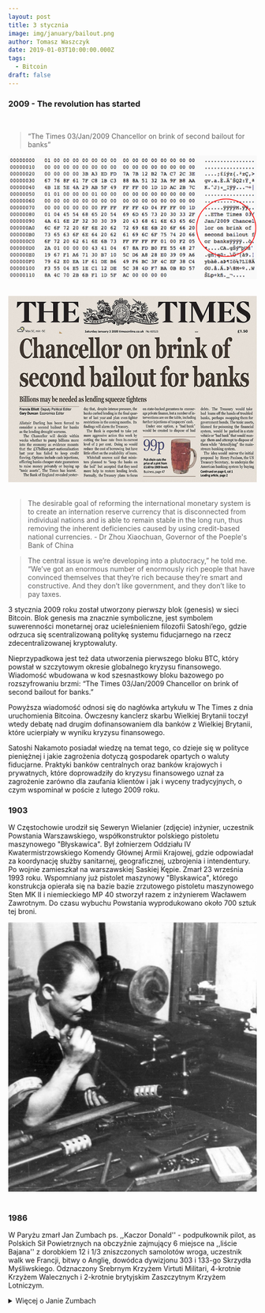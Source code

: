 ```yaml
---
layout: post
title: 3 stycznia
image: img/january/bailout.png
author: Tomasz Waszczyk
date: 2019-01-03T10:00:00.000Z
tags:
  - Bitcoin
draft: false  
---
```


### 2009 - The revolution has started

<br>

> “The Times 03/Jan/2009 Chancellor on brink of second bailout for banks”

<img src="./img/january/bailout.png"/><br><br>

<img src="./img/january/bailout.jpeg"/><br><br>

> The desirable goal of reforming the international monetary system is to create an internation reserve currency that is disconnected from individual nations and is able to remain stable in the long run, thus removing the inherent deficiencies caused by using credit-based national currencies. - Dr Zhou Xiaochuan, Governor of the Poeple's Bank of China

> The central issue is we’re developing into a plutocracy,” he told me. “We’ve got an enormous number of enormously rich people that have convinced themselves that they’re rich because they’re smart and constructive. And they don’t like government, and they don’t like to pay taxes.

3 stycznia 2009 roku został utworzony pierwszy blok (genesis) w sieci Bitcoin. Blok genesis ma znacznie symboliczne, jest symbolem suwerenności monetarnej oraz ucieleśnieniem filozofii Satoshi’ego, gdzie odrzuca się scentralizowaną politykę systemu fiducjarnego na rzecz zdecentralizowanej kryptowaluty.

Nieprzypadkowa jest też data utworzenia pierwszego bloku BTC, który powstał w szczytowym okresie globalnego kryzysu finansowego. Wiadomość wbudowana w kod szesnastkowy bloku bazowego po rozszyfrowaniu brzmi: “The Times 03/Jan/2009 Chancellor on brink of second bailout for banks.”

Powyższa wiadomość odnosi się do nagłówka artykułu w The Times z dnia uruchomienia Bitcoina. Ówczesny kanclerz skarbu Wielkiej Brytanii toczył wtedy debatę nad drugim dofinansowaniem dla banków z Wielkiej Brytanii, które ucierpiały w wyniku kryzysu finansowego.

Satoshi Nakamoto posiadał wiedzę na temat tego, co dzieje się w polityce pieniężnej i jakie zagrożenia dotyczą gospodarek opartych o waluty fiducjarne. Praktyki banków centralnych oraz banków krajowych i prywatnych, które doprowadziły do kryzysu finansowego uznał za zagrożenie zarówno dla zaufania klientów i jak i wyceny tradycyjnych, o czym wspominał w poście z lutego 2009 roku.

### 1903

W Częstochowie urodził się Seweryn Wielanier (zdjęcie) inżynier, uczestnik Powstania Warszawskiego, współkonstruktor polskiego pistoletu maszynowego "Błyskawica". Był żołnierzem Oddziału IV Kwatermistrzowskiego Komendy Głównej Armii Krajowej, gdzie odpowiadał za koordynację służby sanitarnej, geograficznej, uzbrojenia i intendentury.
Po wojnie zamieszkał na warszawskiej Saskiej Kępie.
Zmarł 23 września 1993 roku.
Wspomniany już pistolet maszynowy "Blyskawica", którego konstrukcja opierała się na bazie bazie zrzutowego pistoletu maszynowego Sten MK II i niemieckiego MP 40 stworzył razem z inżynierem Wacławem Zawrotnym. Do czasu wybuchu Powstania wyprodukowano około 700 sztuk tej broni.

<img src="./img/january/wielanier.jpg"/><br><br>

### 1986

W Paryżu zmarł Jan Zumbach ps. ,,Kaczor Donald'' - podpułkownik pilot, as Polskich Sił Powietrznych na obczyźnie zajmujący 6 miejsce na ,,liście Bajana'' z dorobkiem 12 i 1/3 zniszczonych samolotów wroga, uczestnik walk we Francji, bitwy o Anglię, dowódca dywizjonu 303 i 133-go Skrzydła Myśliwskiego. Odznaczony Srebrnym Krzyżem Virtuti Militari, 4-krotnie Krzyżem Walecznych i 2-krotnie brytyjskim Zaszczytnym Krzyżem Lotniczym.

<details><summary>Więcej o Janie Zumbach</summary>
To nie przypadek, że w obu filmach o Dywizjonie 303 najwięcej uwagi poświęcono Janowi Zumbachowi. Był doskonałym pilotem, dał się też zapamiętać jako niespokojny duch i bawidamek. Po wojnie prowadził życie awanturnika.

O tym, aby opowiedzieć na ekranie niezwykłą historię polskich lotników, którzy wsławili się bohaterską obroną powietrzną Anglii, w 1940 roku, myślało wielu reżyserów i to od lat. Ale dopiero niedawno, w sierpniu na ekranach kin pojawiły się dwa filmy na ten temat: „303. Bitwa o Anglię” oraz „Dywizjon 303”. Pierwszy film to międzynarodowa, superprodukcja barwnie opowiadająca historię legendarnych, polskich lotników z Dywizjonu 303, w ciekawej obsadzie, gdzie Jana Zumbacha zagrał Iwan Rheon znany z filmu „Gra o Tron”, a w postać Johna Kenta, pułkownika Królewskich Sił Powietrznych, wcielił się Milo Gibson (syn Mela Gibsona). Dorociński zagrał pilota Witolda Urbanowicza.

Drugi film to produkcja polska, zrealizowana na podstawie znanej nam książki Arkadego Fidlera „Dywizjon 303”, gdzie w rolach głównych możemy zobaczyć m.in. Piotra Adamczyka i Macieja Zakościelnego.

Haniebna parada:

Postać Jana Zumbacha, legendarnego Dowódcy 303, nie jest papierkowa, ani bez skazy i to czyni jego osobę charyzmatyczną i bliższą sercu. As polskiego myślistwa: 13 zestrzeleń niemieckich samolotów! Za niezwykłe bohaterstwo polski lotnik został odznaczony najwyższymi odznaczeniami państwowymi Anglii. Prasa brytyjska rozpisywała się na temat fenomenalnej polskiej „załogi” z 303.

Niestety po wojnie bardzo duże kontrowersje wywołała uroczysta parada, gdzie nie zaproszono polskich żołnierzy, którzy walcząc w Polskich Siłach Zbrojnych na Zachodzie byli jedną z najliczniejszych grup po stronie wojsk alianckich. Jedyną polską organizacją bojową zaproszoną do udziału w paradzie, ulicami Londynu byli piloci Dywizjonu 303, którzy mieli maszerować w szeregach RAF, ale nasi odmówili po tym, jak dowiedzieli się, że pozostałe polskie oddziały nie zostały zaproszone na paradę. Nawiązując do tej niehonorowej sytuacji, Winston Churchill, powiedział, m.in. :

Wyrażam głęboki żal, że żaden z oddziałów polskich, które walczyły u naszego boku w tylu bitwach i które przelały swoją krew dla wspólnej sprawy, nie zostały dopuszczone do udziału w Paradzie Zwycięstwa. Będziemy w tym dniu myśleli o tym wojsku. Nigdy nie zapomnimy o ich dzielności ani o ich bojowych wyczynach, które związane są z naszą sławą pod Tobrukiem, Cassino i Arnhem.

Od bohatera do przemytnika:

Niestety też nie zapewniono Polakom godnego życia po wojnie w Wielkiej Brytanii. Polscy lotnicy byli skazani na własne siły. W takiej też sytuacji znalazł się Jan Zumbach i jego koledzy piloci. Dlatego nie dziwi fakt, że po wojnie Zumbach różnymi drogami próbował odnaleźć swoje miejsce i poradzić sobie finansowo. Trudno w to uwierzyć, ale bohater Dywizjonu 303 zajmował się „ciemnymi interesami”: był między innymi właścicielem firmy lotniczej, która zajmowała się również… działalność przemytniczą.

Mało tego, Zumbach walczył też jako najemnik w Afryce, nazywając siebie oficjalnie i nieoficjalnie „Johnny Kamikaze Brown”. Przyjął też niezwykłe w swoim rodzaju wyzwanie: utworzenie lotnictwa w maleńkim państwie Katanga i dowodzenia nim. Zorganizował zakup słynnych samolotów, Douglasów A-26, które stały się podstawą lotnictwa tego afrykańskiego kraju. Zumbach werbował też wśród swoich znajomych i nie tylko, pilotów i mechaników. Lotnictwo Katangi pod jego dowództwem bombardowało siły rządowe Kongo. Ale pod koniec 1962 roku siły działającego w ramach ONZ, zniszczyły większość lotnictwa Katangi.

Życie prywatne Jana Zumbacha:

Po upadku secesji Jan Zumbach uciekł z swoimi polskimi pilotami do Angoli. Po kilku latach Zumbach ponownie powrócił do Afryki, tym razem w związku z propozycją dowodzenia lotnictwem Biafry. Zumbach był dowódcą i brał osobiście udział w nalotach bombowców biafryjskich przeciwko nigeryjskim. Były dowódca słynnego dywizjonu najbardziej został zapamiętany jako osoba, która podczas nalotu na lotnisko w Makurdi, zabiła szefa sztabu armii nigeryjskiej. Niestety secesja zakończyła się klęską. Było to spowodowane różnymi nadużyciami, łapówkami i manipulacjami związanej z bronią i sprzętem wojskowym.

Jan Zumbach zmarł nagle 3 stycznia 1986 we Francji, ale został pochowany na Cmentarzu Wojskowym, na Powązkach w Warszawie. Pozostawił po sobie ślad i legendę nieustraszonego wojownika, dla nas niezwyciężonego dowódcy Dywizjonu 303.

Na premierze filmu „303. Bitwa o Anglię”, pojawił się Hubert Zumbach, syn legendarnego dowódcy Dywizjonu 303, który tak wspominał swojego ojca:

Miałem świadomość od dzieciństwa, że to „narodowy bohater”. Ale dla mnie był po prostu ojcem, który stworzył, po wieloletniej tułaczce i poszukiwaniach, normalny, prawdziwy dom. Ojciec zawsze miał jedno i wielkie marzenie, aby powracać do domu, w którym czekają kochane osoby i często mówił o tym mojej matce: abyśmy mogli wspólnie usiąść do stołu i zjeść obiad. To było dla niego ważne: polska i słowiańska mentalność. Wiem też że ta „legenda” taty, zwłaszcza po wojnie była bardzo skomplikowana, delikatnie ujmując temat. Teraz po latach cieszę się, że m.in. jego postać stała się inspiracją dla powstania tego filmu.

Osiągnięcia lotnicze:

Z wynikiem 12 1/2 pewnych zwycięstw, 5 prawdopodobnych i 1 uszkodzonego samolotu Zumbach zajmuje szóste miejsce wśród polskich asów myśliwskich. Wyprzedzają go jedynie Stanisław Skalski, Witold Urbanowicz, Józef Frantisek (który był Czechem, jednak liczony jest z Polakami ze względu na przynależność do dyonu 303), Eugeniusz Horbaczewski i Bolesław Gładych.

Lista zestrzeleń i uszkodzeń:

10 czerwca 1940 - Bf 109

7 września 1940 - 2 x Do 17

9 września 1940 - 2 Bf 109

11 września 1940 - Bf 109

15 września 1940 - Bf 109

26 września 1940 - He-111 i Bf 109

27 września 1940 - 2 x Bf 109

2 lipca 1941 - Bf 109

13 października 1941 - Bf 109 i Fw-190

24 października 1941 - Bf 109

27 kwietnia 1942 - Fw-190

18 sierpnia 1942 - 2 x Fw-190 i He-111

25 września 1944 - Fw-190

Odznaczenia:

Srebrny Krzyż Virtuti Militari (23 września 1940 roku)

4 x Krzyż Walecznych (styczeń i wrzesień 1941 oraz sierpień i grudzień 1942)

Croix de Guerre

Distinguished Flying Cross (październik 1941 oraz wrzesień 1942).
<details>

<img src="./img/january/zumbach.jpg"/><br><br>

### 1946

<img src="./img/january/gospodarkanarodowa.png"/><br><br>

### 1925

Benito Mussolini rozwiązał włoski parlament i ogłosił się dyktatorem.

<img src="./img/january/benito.jpg"/><br><br>

### 1911

https://en.wikipedia.org/wiki/Siege_of_Sidney_Street

### 1870

Rozpoczęto budowę Mostu Brooklińskiego w Nowym Jorku.

W Nowym Jorku rozpoczęła się tego dnia budowa mostu wiszącego, który połączył dwie dzielnice miasta oddzielone cieśniną East River - Brooklyn i Manhattan. Budowa przeprawy mającej 1834 m długości i 26 m szerokości trwała aż 13 lat, kosztowała astronomiczną jak na owe czasy sumę 15 mln dol. i pochłonęła życie 27 robotników. Zaprojektowany przez słynnego inżyniera Johna Roeblinga most Brookliński był w chwili powstania największą tego typu konstrukcją na świecie - jego główne przęsło miało 486 m długości (najdłuższe w warszawskim moście Siekierkowskim ma 250 m). Przeprawa, która stała się jednym z symboli miasta, jest konstrukcją stalową, ale najbardziej charakterystyczne są jej oba kamienne pylony z neogotyckimi łukami.

<img src="./img/january/most.jpg"/><br><br>

### 1863

Komitet Centralny Narodowy podjął decyzję o wybuchu powstania styczniowego z chwilą ogłoszenia branki.

„Branka” czyli pobór polskiej młodzieży do armii carskiej powinien powstrzymać wybuch powstania - uważa hrabia Aleksander Wielopolski, naczelnika rządu Królestwa Polskiego. Tymczasem „branka” stała się zapalnikiem. Komitet Centralny Narodowy, czyli kierownictwo stronnictwa „Czerwonych”, które w przeciwieństwie do szlachecko-ziemiańskiego stronnictwa „Białych” w powstaniu widziało jedyną drogę do niepodległości, 3 stycznia zdecydował, że sygnałem do walki będzie ogłoszenie „branki”. W Warszawie doszło do niej w nocy z 14 na 15 stycznia, ale wielu poborowych uciekło do lasu i stworzyło oddziały partyzanckie. By uprzedzić skutki „branki” na prowincji, KCN wyznacza termin rozpoczęcia walki już na 22 stycznia.

### 1661

W Krakowie ukazało się pierwsze wydanie „Merkuriusza Polskiego”.

Z inicjatywy Ludwiki Marii Gonzagi, żony króla Polski Jana Kazimierza, ukazał się w Krakowie „Merkuriusz Polski”, pierwsza polska gazeta periodyczna, czyli wychodząca cyklicznie. Ukazywała się raz lub nawet dwa razy w tygodniu w nakładzie 100-200 egzemplarzy. Miała od 8 do 12 stron, a kosztowała 12 groszy. Autorami tekstów byli sekretarz królewski, pisarz i dyplomata, pochodzący ze Sieny Hieronim Pinocci oraz pisarz, drukarz i rytownik Jan Aleksander Gorczyn. Dopiero drugi numer ukazał się z przymiotnikiem „ordynaryjny”, czyli pospolity. Gazeta informowała o rodach panujących, wojnach i wydarzeniach politycznych, ale miała też dodatek „Continuazione del Mercurio Polacco” o wydarzeniach w Polsce. Ostatni 41. numer ukazał się 22 lipca 1661 r.

<img src="./img/january/merkuriusz.jpg"/><br><br>

---

<a href="https://github.com/TomaszWaszczyk/historia.waszczyk.com/edit/master/src/content/january-3.md" target="_blank">Edytuj tę stronę dzieląc się własnymi notatkami!</a>
